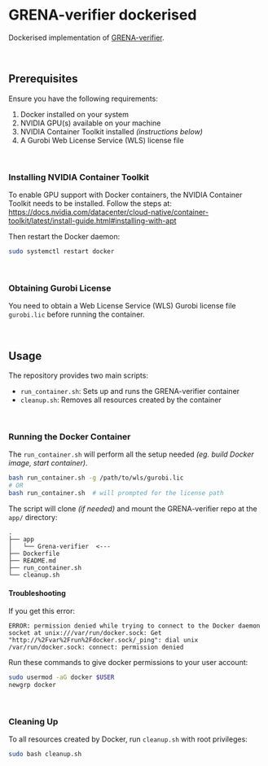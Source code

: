 # GRENA-verifier dockerised

Dockerised implementation of [GRENA-verifier](https://github.com/Grena-verifier/Grena-verifier).

<br>

## Prerequisites

Ensure you have the following requirements:

1. Docker installed on your system
2. NVIDIA GPU(s) available on your machine
3. NVIDIA Container Toolkit installed _(instructions below)_
4. A Gurobi Web License Service (WLS) license file

<br>

### Installing NVIDIA Container Toolkit

To enable GPU support with Docker containers, the NVIDIA Container Toolkit needs to be installed. Follow the steps at: https://docs.nvidia.com/datacenter/cloud-native/container-toolkit/latest/install-guide.html#installing-with-apt

Then restart the Docker daemon:

```bash
sudo systemctl restart docker
```

<br>

### Obtaining Gurobi License

You need to obtain a Web License Service (WLS) Gurobi license file `gurobi.lic` before running the container.

<br>

## Usage

The repository provides two main scripts:

-   `run_container.sh`: Sets up and runs the GRENA-verifier container
-   `cleanup.sh`: Removes all resources created by the container

<br>

### Running the Docker Container

The `run_container.sh` will perform all the setup needed _(eg. build Docker image, start container)_.

```bash
bash run_container.sh -g /path/to/wls/gurobi.lic
# OR
bash run_container.sh  # will prompted for the license path
```

The script will clone _(if needed)_ and mount the GRENA-verifier repo at the `app/` directory:

```
.
├── app
│   └── Grena-verifier  <---
├── Dockerfile
├── README.md
├── run_container.sh
└── cleanup.sh
```

#### Troubleshooting

If you get this error:

```
ERROR: permission denied while trying to connect to the Docker daemon socket at unix:///var/run/docker.sock: Get "http://%2Fvar%2Frun%2Fdocker.sock/_ping": dial unix /var/run/docker.sock: connect: permission denied
```

Run these commands to give docker permissions to your user account:

```bash
sudo usermod -aG docker $USER
newgrp docker
```

<br>

### Cleaning Up

To all resources created by Docker, run `cleanup.sh` with root privileges:

```bash
sudo bash cleanup.sh
```
